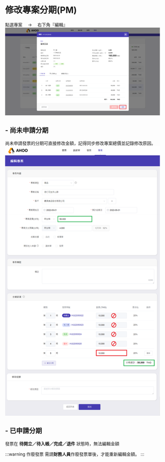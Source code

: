 # 修改專案分期(PM)

點選專案　 → 　右下角『編輯』  
![修改專案](./edit.png)

## - 尚未申請分期

尚未申請發票的分期可直接修改金額，記得同步修改專案總價並記錄修改原因。  
![修改未申請分期](./edit-invoice.png)

## - 已申請分期

發票在 **待開立／待入帳／完成／退件** 狀態時，無法編輯金額

:::warning 作廢發票
需請**財務人員**作廢發票單後，才能重新編輯金額。
:::
